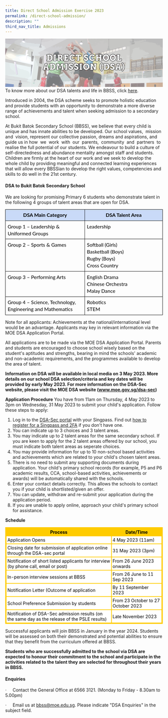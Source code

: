 ```yaml
---
title: Direct School Admission Exercise 2023
permalink: /direct-school-admission/
description: ""
third_nav_title: Admissions
---
```

![](/images/DSA/DSA-SUBHEADING-BANNER-TITLE.png)
To know more about our DSA talents and life in BBSS, click [here](https://sites.google.com/moe.edu.sg/bbssdsa2023/home).


Introduced in 2004, the DSA scheme seeks to promote holistic education and provide students with an opportunity to demonstrate a more diverse range of achievements and talent when seeking admission to a secondary school.

At Bukit Batok Secondary School (BBSS), we believe that every child is unique and has innate abilities to be developed. Our school values,&nbsp; mission&nbsp; and&nbsp; vision, represent our collective passion, dreams and aspirations, and guide us in how&nbsp; we&nbsp; work&nbsp; with&nbsp; our&nbsp; parents,&nbsp; community&nbsp; and&nbsp; partners&nbsp; to realise the full potential of our students. We endeavour to build a culture of self-directedness and abundance mentality amongst staff and students. Children are firmly at the heart of our work and we seek to develop the whole child by providing meaningful and connected learning experiences that will allow every BBSSian to develop the right values, competencies and skills to do well in the 21st century.

#### DSA to Bukit Batok Secondary School

We are looking for promising Primary 6 students who demonstrate talent in the following 4 groups of talent areas that are open for DSA.

  

<table style="border: none; border-collapse: collapse;"><colgroup><col width="312"><col width="312"></colgroup><tbody><tr style="height: 25.75pt;"><td style="border: 1pt solid rgb(0, 0, 0); vertical-align: top; background-color: rgb(201, 218, 248); padding: 5pt; overflow: hidden; overflow-wrap: break-word;"><p dir="ltr" style="line-height: 1.38; text-align: center; margin-top: 0pt; margin-bottom: 0pt;"><span style="font-size: 12pt; font-family: Lato, sans-serif; color: rgb(0, 0, 0); background-color: transparent; font-weight: 700; font-style: normal; font-variant-ligatures: normal; font-variant-numeric: normal; font-variant-caps: normal; font-variant-alternates: normal; font-variant-east-asian: normal; font-variant-position: normal; text-decoration: none; vertical-align: baseline; white-space: pre-wrap;">DSA Main Category</span></p></td><td style="border: 1pt solid rgb(0, 0, 0); vertical-align: top; background-color: rgb(201, 218, 248); padding: 5pt; overflow: hidden; overflow-wrap: break-word;"><p dir="ltr" style="line-height: 1.38; text-align: center; margin-top: 0pt; margin-bottom: 0pt;"><span style="font-size: 12pt; font-family: Lato, sans-serif; color: rgb(0, 0, 0); background-color: transparent; font-weight: 700; font-style: normal; font-variant-ligatures: normal; font-variant-numeric: normal; font-variant-caps: normal; font-variant-alternates: normal; font-variant-east-asian: normal; font-variant-position: normal; text-decoration: none; vertical-align: baseline; white-space: pre-wrap;">DSA Talent Area</span></p></td></tr><tr style="height: 25.75pt;"><td style="border: 1pt solid rgb(0, 0, 0); vertical-align: top; padding: 5pt; overflow: hidden; overflow-wrap: break-word;"><p dir="ltr" style="line-height: 1.38; margin-top: 0pt; margin-bottom: 0pt;"><span style="font-size: 12pt; font-family: Lato, sans-serif; color: rgb(0, 0, 0); background-color: transparent; font-weight: 400; font-style: normal; font-variant-ligatures: normal; font-variant-numeric: normal; font-variant-caps: normal; font-variant-alternates: normal; font-variant-east-asian: normal; font-variant-position: normal; text-decoration: none; vertical-align: baseline; white-space: pre-wrap;">Group 1 – Leadership &amp; Uniformed Groups</span></p></td><td style="border: 1pt solid rgb(0, 0, 0); vertical-align: top; padding: 5pt; overflow: hidden; overflow-wrap: break-word;"><p dir="ltr" style="line-height: 1.38; margin-top: 0pt; margin-bottom: 0pt;"><span style="font-size: 12pt; font-family: Lato, sans-serif; color: rgb(0, 0, 0); background-color: transparent; font-weight: 400; font-style: normal; font-variant-ligatures: normal; font-variant-numeric: normal; font-variant-caps: normal; font-variant-alternates: normal; font-variant-east-asian: normal; font-variant-position: normal; text-decoration: none; vertical-align: baseline; white-space: pre-wrap;">Leadership</span></p></td></tr><tr style="height: 66.25pt;"><td style="border: 1pt solid rgb(0, 0, 0); vertical-align: top; padding: 5pt; overflow: hidden; overflow-wrap: break-word;"><p dir="ltr" style="line-height: 1.38; margin-top: 0pt; margin-bottom: 0pt;"><span style="font-size: 12pt; font-family: Lato, sans-serif; color: rgb(0, 0, 0); background-color: transparent; font-weight: 400; font-style: normal; font-variant-ligatures: normal; font-variant-numeric: normal; font-variant-caps: normal; font-variant-alternates: normal; font-variant-east-asian: normal; font-variant-position: normal; text-decoration: none; vertical-align: baseline; white-space: pre-wrap;">Group 2 – Sports &amp; Games</span></p></td><td style="border: 1pt solid rgb(0, 0, 0); vertical-align: top; padding: 5pt; overflow: hidden; overflow-wrap: break-word;"><p dir="ltr" style="line-height: 1.38; margin-top: 0pt; margin-bottom: 0pt;"><span style="font-size: 12pt; font-family: Lato, sans-serif; color: rgb(0, 0, 0); background-color: transparent; font-weight: 400; font-style: normal; font-variant-ligatures: normal; font-variant-numeric: normal; font-variant-caps: normal; font-variant-alternates: normal; font-variant-east-asian: normal; font-variant-position: normal; text-decoration: none; vertical-align: baseline; white-space: pre-wrap;">Softball (Girls)</span></p><p dir="ltr" style="line-height: 1.38; margin-top: 0pt; margin-bottom: 0pt;"><span style="font-size: 12pt; font-family: Lato, sans-serif; color: rgb(0, 0, 0); background-color: transparent; font-weight: 400; font-style: normal; font-variant-ligatures: normal; font-variant-numeric: normal; font-variant-caps: normal; font-variant-alternates: normal; font-variant-east-asian: normal; font-variant-position: normal; text-decoration: none; vertical-align: baseline; white-space: pre-wrap;">Basketball (Boys)</span></p><p dir="ltr" style="line-height: 1.38; margin-top: 0pt; margin-bottom: 0pt;"><span style="font-size: 12pt; font-family: Lato, sans-serif; color: rgb(0, 0, 0); background-color: transparent; font-weight: 400; font-style: normal; font-variant-ligatures: normal; font-variant-numeric: normal; font-variant-caps: normal; font-variant-alternates: normal; font-variant-east-asian: normal; font-variant-position: normal; text-decoration: none; vertical-align: baseline; white-space: pre-wrap;">Rugby (Boys)</span></p><p dir="ltr" style="line-height: 1.38; margin-top: 0pt; margin-bottom: 0pt;"><span style="font-size: 12pt; font-family: Lato, sans-serif; color: rgb(0, 0, 0); background-color: transparent; font-weight: 400; font-style: normal; font-variant-ligatures: normal; font-variant-numeric: normal; font-variant-caps: normal; font-variant-alternates: normal; font-variant-east-asian: normal; font-variant-position: normal; text-decoration: none; vertical-align: baseline; white-space: pre-wrap;">Cross Country</span></p></td></tr><tr style="height: 52.75pt;"><td style="border: 1pt solid rgb(0, 0, 0); vertical-align: top; padding: 5pt; overflow: hidden; overflow-wrap: break-word;"><p dir="ltr" style="line-height: 1.38; margin-top: 0pt; margin-bottom: 0pt;"><span style="font-size: 12pt; font-family: Lato, sans-serif; color: rgb(0, 0, 0); background-color: transparent; font-weight: 400; font-style: normal; font-variant-ligatures: normal; font-variant-numeric: normal; font-variant-caps: normal; font-variant-alternates: normal; font-variant-east-asian: normal; font-variant-position: normal; text-decoration: none; vertical-align: baseline; white-space: pre-wrap;">Group 3 – Performing Arts</span></p></td><td style="border: 1pt solid rgb(0, 0, 0); vertical-align: top; padding: 5pt; overflow: hidden; overflow-wrap: break-word;"><p dir="ltr" style="line-height: 1.38; margin-top: 0pt; margin-bottom: 0pt;"><span style="font-size: 12pt; font-family: Lato, sans-serif; color: rgb(0, 0, 0); background-color: transparent; font-weight: 400; font-style: normal; font-variant-ligatures: normal; font-variant-numeric: normal; font-variant-caps: normal; font-variant-alternates: normal; font-variant-east-asian: normal; font-variant-position: normal; text-decoration: none; vertical-align: baseline; white-space: pre-wrap;">English Drama</span></p><p dir="ltr" style="line-height: 1.38; margin-top: 0pt; margin-bottom: 0pt;"><span style="font-size: 12pt; font-family: Lato, sans-serif; color: rgb(0, 0, 0); background-color: transparent; font-weight: 400; font-style: normal; font-variant-ligatures: normal; font-variant-numeric: normal; font-variant-caps: normal; font-variant-alternates: normal; font-variant-east-asian: normal; font-variant-position: normal; text-decoration: none; vertical-align: baseline; white-space: pre-wrap;">Chinese Orchestra</span></p><p dir="ltr" style="line-height: 1.38; margin-top: 0pt; margin-bottom: 0pt;"><span style="font-size: 12pt; font-family: Lato, sans-serif; color: rgb(0, 0, 0); background-color: transparent; font-weight: 400; font-style: normal; font-variant-ligatures: normal; font-variant-numeric: normal; font-variant-caps: normal; font-variant-alternates: normal; font-variant-east-asian: normal; font-variant-position: normal; text-decoration: none; vertical-align: baseline; white-space: pre-wrap;">Malay Dance</span></p></td></tr><tr style="height: 39.25pt;"><td style="border: 1pt solid rgb(0, 0, 0); vertical-align: top; padding: 5pt; overflow: hidden; overflow-wrap: break-word;"><p dir="ltr" style="line-height: 1.38; margin-top: 0pt; margin-bottom: 0pt;"><span style="font-size: 12pt; font-family: Lato, sans-serif; color: rgb(0, 0, 0); background-color: transparent; font-weight: 400; font-style: normal; font-variant-ligatures: normal; font-variant-numeric: normal; font-variant-caps: normal; font-variant-alternates: normal; font-variant-east-asian: normal; font-variant-position: normal; text-decoration: none; vertical-align: baseline; white-space: pre-wrap;">Group 4 – Science, Technology, Engineering and Mathematics</span></p></td><td style="border: 1pt solid rgb(0, 0, 0); vertical-align: top; padding: 5pt; overflow: hidden; overflow-wrap: break-word;"><p dir="ltr" style="line-height: 1.38; margin-top: 0pt; margin-bottom: 0pt;"><span style="font-size: 12pt; font-family: Lato, sans-serif; color: rgb(0, 0, 0); background-color: transparent; font-weight: 400; font-style: normal; font-variant-ligatures: normal; font-variant-numeric: normal; font-variant-caps: normal; font-variant-alternates: normal; font-variant-east-asian: normal; font-variant-position: normal; text-decoration: none; vertical-align: baseline; white-space: pre-wrap;">Robotics</span></p><p dir="ltr" style="line-height: 1.38; margin-top: 0pt; margin-bottom: 0pt;"><span style="font-size: 12pt; font-family: Lato, sans-serif; color: rgb(0, 0, 0); background-color: transparent; font-weight: 400; font-style: normal; font-variant-ligatures: normal; font-variant-numeric: normal; font-variant-caps: normal; font-variant-alternates: normal; font-variant-east-asian: normal; font-variant-position: normal; text-decoration: none; vertical-align: baseline; white-space: pre-wrap;">STEM</span></p></td></tr></tbody></table>

Note for all applicants: Achievements at the national/international level would be an advantage. Applicants may key in relevant information via the MOE DSA Application Portal.

All applications are to be made via the MOE DSA Application Portal. Parents and students are encouraged to choose school wisely based on the student's aptitudes and strengths, bearing in mind the schools' academic and non-academic requirements, and the programmes available to develop the area of talent.

**Information on DSA will be available in local media on 3 May 2023. More details on our school DSA selection/criteria and key dates will be provided by early May 2023.
For more information on the DSA-Sec website, please visit the MOE DSA website (www.moe.gov.sg/dsa-sec)**

**Application Procedure**
You have from 11am on Thursday, 4 May 2023 to 3pm on Wednesday, 31 May 2023 to submit your child's application. Follow these steps to apply:
1. Log in to the [DSA-Sec portal](https://go.gov.sg/nmsdsa-sec-application) with your Singpass.
Find out [how to register for a Singpass and 2FA](https://www.singpass.gov.sg/home/ui/register/instructions) if you don't have one.
2. You can indicate up to 3 choices and 3 talent areas.
3. You may indicate up to 2 talent areas for the same secondary school. If you are keen to apply for the 2 talent areas offered by our school, you must indicate both talent areas as seperate choices.
4. You may provide information for up to 10 non-school based activities and achievements which are related to your child's chosen talent areas.
5. There is no need to submit any supporting documents during application. Your child's primary school records (for example, P5 and P6 academic results, CCA, school-based activities, achievements or awards) will be automatically shared with the schools.
6. Enter your contact details correctly. This allows the schools to contact you if your child is shortlisted/given an offer.
7. You can update, withdraw and re-submit your application during the application period.
8. If you are unable to apply online, approach your child's primary school for assistance.

**Schedule**
<style>
table.GeneratedTable {
  width: 100%;
  background-color: #ffffff;
  border-collapse: collapse;
  border-width: 2px;
  border-color: #ffcc00;
  border-style: solid;
  color: #000000;
}

table.GeneratedTable td, table.GeneratedTable th {
  border-width: 2px;
  border-color: #ffcc00;
  border-style: solid;
  padding: 3px;
}

table.GeneratedTable thead {
  background-color: #ffcc00;
}
</style>


<table class="GeneratedTable">
  <thead>
    <tr>
      <th>Process</th>
      <th>Date/Time</th>
    </tr>
  </thead>
  <tbody>
    <tr>
      <td>Application Opens</td>
      <td>4 May 2023 (11am)</td>
    </tr>
    <tr>
      <td>Closing date for submission of application online through the DSA-sec portal</td>
      <td>31 May 2023 (3pm)</td>
    </tr>
    <tr>
      <td>Notification of short listed applicants for interview (by phone call, email or post)</td>
      <td>From 26 June 2023 onwards</td>
    </tr>
    <tr>
      <td>In-person interview sessions at BBSS</td>
      <td>From 26 June to 11 Sep 2023</td>
    </tr>
    <tr>
      <td>Notification Letter (Outcome of application </td>
      <td>By 11 September 2023</td>
    </tr>
    <tr>
      <td>School Preference Submission by students</td>
      <td>From 23 October to 27 October 2023</td>
    </tr>
    <tr>
      <td>Notification of DSA-Sec admission results (on the same day as the release of the PSLE results)</td>
      <td>Late November 2023</td>
    </tr>
  </tbody>
</table>

Successful applicants will join BBSS in January in the year 2024. Students will be assessed on both their demonstrated and potential abilities to ensure that they benefit from the curriculum offered at BBSS.

**Students who are successfully admitted to the school via DSA are expected to honour their commitment to the school and participate in the activities related to the talent they are selected for throughout their years in BBSS.**

#### Enquiries

· &nbsp; &nbsp; Contact the General Office at 6566 3121. (Monday to Friday - 8.30am to 5.00pm)

· &nbsp; &nbsp; Email us at bbss@moe.edu.sg. Please indicate "DSA Enquiries" in the subject field.
